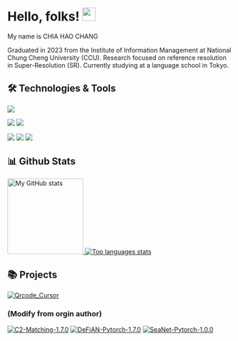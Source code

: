 # Hello, folks! <img src="https://raw.githubusercontent.com/MartinHeinz/MartinHeinz/master/wave.gif" width="30px" height="30px">

My name is CHIA HAO CHANG 

Graduated in 2023 from the Institute of Information Management at National Chung Cheng University (CCU).
Research focused on reference resolution in Super-Resolution (SR).
Currently studying at a language school in Tokyo.

## 🛠️ Technologies & Tools
![](https://img.shields.io/badge/OS-Linux-informational?style=flat&logo=linux&logoColor=white&color=2bbc8a)

![](https://img.shields.io/badge/Code-Python-informational?style=flat&logo=python&logoColor=white&color=2bbc8a)
![](https://img.shields.io/badge/Code-PHP-informational?style=flat&logo=PHP&logoColor=white&color=2bbc8a)

![](https://img.shields.io/badge/Tools-Docker-informational?style=flat&logo=docker&logoColor=white&color=2bbc8a)
![](https://img.shields.io/badge/Tools-Kubernetes-informational?style=flat&logo=Kubernetes&logoColor=white&color=2bbc8a)
![](https://img.shields.io/badge/Tools-MySQL-informational?style=flat&logo=MySQL&logoColor=white&color=2bbc8a)

## 📊 Github Stats
<!-- [![Top Langs](https://github-readme-stats.vercel.app/api/top-langs/?username=mile-chang&langs_count=8&theme=vue-dark)](https://github.com/mile-chang) -->
<!-- 
![mile-chang's GitHub stats](https://github-readme-stats.vercel.app/api?username=mile-chang&show_icons=true&theme=vue-dark)
[![Top Langs](https://github-readme-stats.vercel.app/api/top-langs/?username=mile-chang&layout=compact&theme=vue-dark)](https://github.com/mile-chang/github-readme-stats)
-->
<div>
  <a href="https://github.com/mile-chang">
    <img height="170" alt="My GitHub stats" src="https://github-readme-stats-steel-omega.vercel.app/api?username=mile-chang&show_icons=true&theme=vue-dark" />
  </a>
  <a href="https://github.com/mile-chang">
    <img alt="Top languages stats" src="https://github-readme-stats-steel-omega.vercel.app/api/top-langs/?username=mile-chang&layout=compact&icon_color=2d77dc&theme=vue-dark" />
  </a>
</div>

## 📚 Projects 
[![Qrcode_Cursor](https://github-readme-stats.vercel.app/api/pin/?username=mile-chang&repo=Qrcode_Cursor&theme=material-palenight)](https://github.com/mile-chang/Qrcode_Cursor)
### (Modify from orgin author)
[![C2-Matching-1.7.0](https://github-readme-stats.vercel.app/api/pin/?username=mile-chang&repo=C2-Matching-1.7.0&theme=material-palenight)](https://github.com/mile-chang/C2-Matching-1.7.0)
[![DeFiAN-Pytorch-1.7.0](https://github-readme-stats.vercel.app/api/pin/?username=mile-chang&repo=DeFiAN-Pytorch-1.7.0&theme=material-palenight)](https://github.com/mile-chang/DeFiAN-Pytorch-1.7.0)
[![SeaNet-Pytorch-1.0.0](https://github-readme-stats.vercel.app/api/pin/?username=mile-chang&repo=SeaNet-Pytorch-1.0.0&theme=material-palenight)](https://github.com/mile-chang/SeaNet-Pytorch-1.0.0)

<!--
**mile-chang/mile-chang** is a ✨ _special_ ✨ repository because its `README.md` (this file) appears on your GitHub profile.

Here are some ideas to get you started:

- 🔭 I’m currently working on ...
- 🌱 I’m currently learning ...
- 👯 I’m looking to collaborate on ...
- 🤔 I’m looking for help with ...
- 💬 Ask me about ...
- 📫 How to reach me: ...
- 😄 Pronouns: ...
- ⚡ Fun fact: ...
-->
